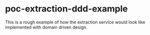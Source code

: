 # poc-extraction-ddd-example
This is a rough example of how the extraction service would look like implemented with domain driven design.
